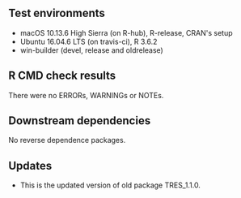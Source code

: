 ## Test environments
* macOS 10.13.6 High Sierra (on R-hub), R-release, CRAN's setup
* Ubuntu 16.04.6 LTS (on travis-ci), R 3.6.2
* win-builder (devel, release and oldrelease)

## R CMD check results
There were no ERRORs, WARNINGs or NOTEs.

## Downstream dependencies
No reverse dependence packages.

## Updates
* This is the updated version of old package TRES_1.1.0. 